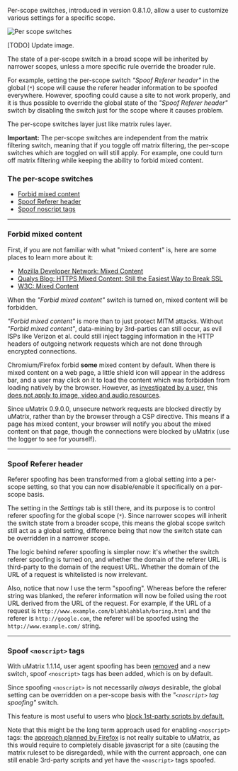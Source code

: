 Per-scope switches, introduced in version 0.8.1.0, allow a user to customize various settings for a specific scope.

![Per scope switches](https://raw.githubusercontent.com/gorhill/uMatrix/master/doc/img/per-scope-switches.png)

[TODO] Update image.

The state of a per-scope switch in a broad scope will be inherited by narrower scopes, unless a more specific rule override the broader rule.

For example, setting the per-scope switch _"Spoof Referer header"_ in the global (`*`) scope will cause the referer header information to be spoofed everywhere. However, spoofing could cause a site to not work properly, and it is thus possible to override the global state of the _"Spoof Referer header"_ switch by disabling the switch just for the scope where it causes problem.

The per-scope switches layer just like matrix rules layer.

**Important:** The per-scope switches are independent from the matrix filtering switch, meaning that if you toggle off matrix filtering, the per-scope switches which are toggled on will still apply. For example, one could turn off matrix filtering while keeping the ability to forbid mixed content.

### The per-scope switches

- [Forbid mixed content](#forbid-mixed-content)
- [Spoof Referer header](#spoof-referer-header)
- [Spoof noscript tags](#spoof-noscript-tags)

***

### Forbid mixed content

First, if you are not familiar with what "mixed content" is, here are some places to learn more about it:

- [Mozilla Developer Network: Mixed Content](https://developer.mozilla.org/en-US/docs/Security/MixedContent)
- [Qualys Blog: HTTPS Mixed Content: Still the Easiest Way to Break SSL](https://community.qualys.com/blogs/securitylabs/2014/03/19/https-mixed-content-still-the-easiest-way-to-break-ssl)
- [W3C: Mixed Content](https://w3c.github.io/webappsec/specs/mixedcontent/)

When the _"Forbid mixed content"_ switch is turned on, mixed content will be forbidden.

_"Forbid mixed content"_ is more than to just protect MITM attacks. Without _"Forbid mixed content"_, data-mining by 3rd-parties can still occur, as evil ISPs like Verizon et al. could still inject tagging information in the HTTP headers of outgoing network requests which are not done through encrypted connections.

Chromium/Firefox forbid **some** mixed content by default. When there is mixed content on a web page, a little shield icon will appear in the address bar, and a user may click on it to load the content which was forbidden from loading natively by the browser. However, as [investigated by a user](https://github.com/gorhill/uMatrix/issues/67), this [does not apply to image, video and audio resources](https://www.bennish.net/mixed-content.html).

Since uMatrix 0.9.0.0, unsecure network requests are blocked directly by uMatrix, rather than by the browser through a CSP directive. This means if a page has mixed content, your browser will notify you about the mixed content on that page, though the connections were blocked by uMatrix (use the logger to see for yourself).

***

### Spoof Referer header

Referer spoofing has been transformed from a global setting into a per-scope setting, so that you can now disable/enable it specifically on a per-scope basis.

The setting in the _Settings_ tab is still there, and its purpose is to control referer spoofing for the global scope (`*`). Since narrower scopes will inherit the switch state from a broader scope, this means the global scope switch still act as a global setting, difference being that now the switch state can be overridden in a narrower scope.

The logic behind referer spoofing is simpler now: it's whether the switch referer spoofing is turned on, and whether the domain of the referer URL is third-party to the domain of the request URL. Whether the domain of the URL of a request is whitelisted is now irrelevant.

Also, notice that now I use the term "spoofing". Whereas before the referer string was blanked, the referer information will now be foiled using the root URL derived from the URL of the request. For example, if the URL of a request is `http://www.example.com/blahblahblah/boring.html` and the referer is `http://google.com`, the referer will be spoofed using the `http://www.example.com/` string.

***

### Spoof `<noscript>` tags

 With uMatrix 1.1.14, user agent spoofing has been [removed](https://github.com/gorhill/uMatrix/releases/tag/1.1.14) and a new switch,  spoof `<noscript>` tags has been added, which is on by default.

Since spoofing `<noscript>` is not necessarily _always_ desirable, the global setting can be overridden on a per-scope basis with the _"`<noscript>` tag spoofing"_ switch.

This feature is most useful to users who [block 1st-party scripts by default.](https://github.com/gorhill/uMatrix/wiki/How-to-block-1st-party-scripts-everywhere-by-default)

Note that this might be the long term approach used for enabling `<noscript>` tags: the [approach planned by Firefox](https://bugzilla.mozilla.org/show_bug.cgi?id=1392090) is not really suitable to uMatrix, as this would require to completely disable javascript for a site (causing the matrix ruleset to be disregarded), while with the current approach, one can still enable 3rd-party scripts and yet have the `<noscript>` tags spoofed.
